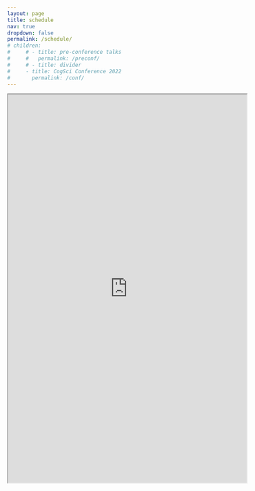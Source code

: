 ```yaml
---
layout: page
title: schedule
nav: true
dropdown: false
permalink: /schedule/
# children: 
#     # - title: pre-conference talks
#     #   permalink: /preconf/
#     # - title: divider
#     - title: CogSci Conference 2022
#       permalink: /conf/
---
```




<iframe src="https://docs.google.com/spreadsheets/d/e/2PACX-1vR5VGHlcPo9z65JZ5Od9ZL5QX9xV-rLsMSbBDYlSbs9tzXfB6OQwn6V10OquhQ8aEJSmHoZ62JMH_U2/pubhtml?gid=0&amp;single=true&amp;headers=false&amp;rm=minimal&amp;widget=false&amp;chrome=false" style = "height:900px; width:110%;margin:auto"></iframe>



<!-- 
### Virtual Seminars
Synthesizing research from neuroscience, developmental science, and machine learning to better understand graphical production and comprehension...

#### Neuroscience (TBD, 2022)
Zoom link: <a href="add_link">link</a>
Recorded seminar video: <a href="add_link">TBD</a>

<table style="width:85%;border-bottom: 1px solid white;">
   <tr>
    <td style="text-align:center"><img src="https://brainbridgelab.uchicago.edu/files/2019/04/bainbridgeheadshot-7.jpg" height="175"></td>
    <td style="text-align:center"><img src="https://pbs.twimg.com/profile_images/1177249919209369601/Othm4KHn_400x400.jpg" height="175"></td>
    <td style="text-align:center"><img src="http://www.mrc-cbu.cam.ac.uk/wp-content/uploads/formidable/matt.lambon-ralph.png" height="175"></td>
  </tr> 
  <tr>
    <td style="text-align:center"><a href="https://brainbridgelab.uchicago.edu/people/">Wilma Bainbridge</a> <strong>(Chair)</strong> <br> University of Chicago</td>
    <td style="text-align:center"><a href="https://www.thelamplab.ca/lab-members">Jeffrey Wammes</a>  <strong>(Speaker)</strong><br> Queen's University</td>
    <td style="text-align:center"><a href="http://www.mrc-cbu.cam.ac.uk/people/Matt.Lambon-Ralph/">Matt Lambon-Ralph</a>  <strong>(Speaker)</strong><br> University of Cambridge</td>
 </tr>
</table>

<br/>

#### Developmental Science (TBD, 2022)
Zoom link: <a href="add_paper_here">link</a>
Recorded seminar video: <a href="add_link">TBD</a>

<table style="width:85%;border-bottom: 1px solid white;">
   <tr>
    <td style="text-align:center"><img src="https://as.nyu.edu/content/dam/nyu-as/faculty/images/MoiraDillon.jpg" height="175"></td>
    <td style="text-align:center"><img src="https://static.wixstatic.com/media/a22a3d_df9ff86d4dff4b428e08f450332aa4f2~mv2_d_2336_2827_s_2.jpg/v1/crop/x_134,y_164,w_2110,h_2107/fill/w_205,h_205,al_c,q_80,usm_0.66_1.00_0.01,enc_auto/profile2.jpg" height="175"></td>
    <td style="text-align:center"><img src="https://images.squarespace-cdn.com/content/v1/56acc1138a65e2a286012c54/1485101818909-591YAC62MS6FYIC7K447/image-asset.jpeg" height="175"></td>
  </tr> 
  <tr>
    <td style="text-align:center"><a href="https://as.nyu.edu/content/nyu-as/as/faculty/Moira-Dillon.html">Moira Dillon</a> <strong>(Chair)</strong><br> New York University</td>
    <td style="text-align:center"><a href="https://www.brialong.com/">Bria Long</a> <strong>(Speaker)</strong><br> Stanford University</td>
    <td style="text-align:center"><a href="https://people.coe.uga.edu/logan-fiorella/">Logan Fiorella </a><strong>(Speaker)</strong><br> University of Georgia</td>
 </tr>
</table>

<br/>

#### Machine Learning (TBD, 2022)
Zoom link: <a href="add_paper_here">link</a>
Recorded seminar video: <a href="add_link">TBD</a>

<table style="width:85%;border-bottom: 1px solid white;">
     <tr>
    <td style="text-align:center"><img src="http://eyeofestival.com/wp-content/uploads/2017/12/DavidHa.png" height="175"></td>
    <td style="text-align:center"><img src="https://yulia.gryaditskaya.com/Me_new.jpg" height="175"></td>
    <td style="text-align:center"><img src="https://web.mit.edu/zyzzyva/www/images/CathyWong_profile.png" height="175"></td>
  </tr> 
  <tr>
    <td style="text-align:center"><a href="https://research.google/people/105004/">David Ha</a> <strong>(Chair)</strong><br> Google</td>
    <td style="text-align:center"><a href="https://yulia.gryaditskaya.com/">Yulia Gryaditskaya</a> <strong>(Speaker)</strong> <br> University of Surrey</td>
    <td style="text-align:center"><a href="https://web.mit.edu/zyzzyva/www/academic.html">Cathy Wong</a> <strong>(Speaker)</strong><br> MIT</td>
 </tr>
</table>
-------- 
#### Organizers

<a href="https://kushinm.github.io/">Kushin Mukherjee</a><a style="font-size:15px">(University of Wisconsin-Madison)</a> \
<a href="https://hollyhuey.github.io/">Holly Huey</a> <a style="font-size:15px">(University of California, San Diego)</a> \
<a href="https://psych.wisc.edu/Rogers/">Timothy T. Rogers</a>  <a style="font-size:15px">(University of Wisconsin-Madison)</a> \
<a href="https://cogtoolslab.github.io/people.html">Judy Fan</a> <a style="font-size:15px">(University of California, San Diego)</a> -->